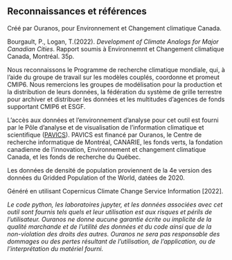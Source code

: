## Reconnaissances et références

Créé par Ouranos, pour Environnement et Changement climatique Canada. 

Bourgault, P., Logan, T.(2022). _Development of Climate Analogs for Major Canadian Cities_. Rapport soumis à Environnemnt et Changement climatique Canada, Montréal. 35p.

Nous reconnaissons le Programme de recherche climatique mondiale, qui, à l’aide du groupe de travail sur les modèles couplés, coordonne et promeut CMIP6. Nous remercions les groupes de modélisation pour la production et la distribution de leurs données, la fédération du système de grille terrestre pour archiver et distribuer les données et les multitudes d’agences de fonds supportant CMIP6 et ESGF. 

L’accès aux données et l’environnement d’analyse pour cet outil est fourni par le Pôle d’analyse et de visualisation de l’information climatique et scientifique ([PAVICS](https://pavics.ouranos.ca/index_fr.html)). PAVICS est financé par Ouranos, le Centre de recherche informatique de Montréal, CANARIE, les fonds verts, la fondation canadienne de l’innovation, Environnement et changement climatique Canada, et les fonds de recherche du Québec. 

Les données de densité de population proviennent de la 4e version des données du Gridded Population of the World, datées de 2020. 

Généré en utilisant Copernicus Climate Change Service Information \[2022\].

_Le code python, les laboratoires jupyter, et les données associées avec cet outil sont fournis tels quels et leur utilisation est aux risques et périls de l’utilisateur. Ouranos ne donne aucune garantie écrite ou implicite de la qualité marchande et de l’utilité des données et du code ainsi que de la non-violation des droits des autres. Ouranos ne sera pas responsable des dommages ou des pertes résultant de l’utilisation, de l’application, ou de l’interprétation du matériel fourni._
